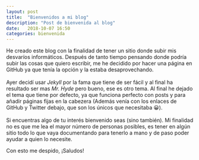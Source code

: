 ```yaml
---
layout: post
title:  "Bienvenidos a mi blog"
description: "Post de bienvenida al blog"
date:   2018-10-07 16:50
categories: bienvenida
---
```

He creado este blog con la finalidad de tener un sitio donde subir mis desvaríos
informáticos. Después de tanto tiempo pensando donde podría subir las cosas que
quiero escribir, me he decidido por hacer una página en GitHub ya que tenía la
opción y la estaba desaprovechando.<br><br>
Ayer decidí usar *Jekyll* por la fama que tiene de ser fácil y al final ha
resultado ser mas *Mr. Hyde* pero bueno, ese es otro tema. Al final he dejado
el tema que tiene por defecto, ya que funciona perfecto con posts y para añadir
páginas fijas en la cabezera (Además venía con los enlaces de GitHub y Twitter
debajo, que son los únicos que necesitaba 😀).<br><br>
Si encuentras algo de tu interés bienvenido seas (sino también). Mi finalidad no
es que me lea el mayor número de personas posibles, es tener en algún sitio todo
lo que vaya documentando para tenerlo a mano y de paso poder ayudar a quien lo
necesite.

Con esto me despido, ¡Saludos!
